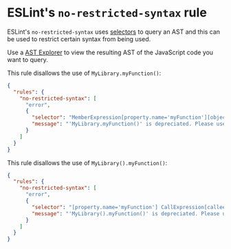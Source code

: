 #  ESLint's `no-restricted-syntax` rule
ESLint's `no-restricted-syntax` uses [selectors](https://eslint.org/docs/latest/developer-guide/selectors) to query an AST and this can be used to restrict certain syntax from being used.

Use a [AST Explorer](https://astexplorer.net/) to view the resulting AST of the JavaScript code you want to query.

This rule disallows the use of `MyLibrary.myFunction()`:

```json
{
  "rules": {
    "no-restricted-syntax": [
      "error",
      {
        "selector": "MemberExpression[property.name='myFunction'][object.name='MyLibrary']",
        "message": "'MyLibrary.myFunction()' is depreciated. Please use MyOtherLibrary.myNewFunction()"
      }
    ]
  }
}
```

This rule disallows the use of `MyLibrary().myFunction()`:

```json
{
  "rules": {
    "no-restricted-syntax": [
      "error",
      {
        "selector": "[property.name='myFunction'] CallExpression[callee.name='MyLibrary']",
        "message": "'MyLibrary().myFunction()' is depreciated. Please use MyOtherLibrary.myNewFunction()"
      }
    ]
  }
}
```
